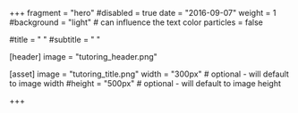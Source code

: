 +++
fragment = "hero" 
#disabled = true
date = "2016-09-07"
weight = 1
#background = "light" # can influence the text color
particles = false


#title = " " 
#subtitle = " "

[header]
  image = "tutoring_header.png" 
  
  
[asset]
  image = "tutoring_title.png"
  width = "300px" # optional - will default to image width
  #height = "500px" # optional - will default to image height 

+++
